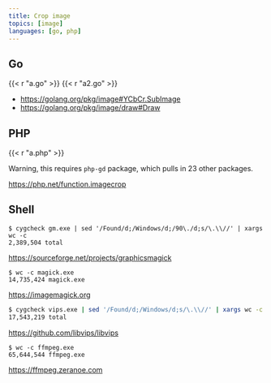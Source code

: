 ```yaml
---
title: Crop image
topics: [image]
languages: [go, php]
---
```


## Go

{{< r "a.go" >}}
{{< r "a2.go" >}}

- <https://golang.org/pkg/image#YCbCr.SubImage>
- <https://golang.org/pkg/image/draw#Draw>

## PHP

{{< r "a.php" >}}

Warning, this requires `php-gd` package, which pulls in 23 other packages.

<https://php.net/function.imagecrop>

## Shell

~~~
$ cygcheck gm.exe | sed '/Found/d;/Windows/d;/90\./d;s/\.\\//' | xargs wc -c
2,389,504 total
~~~

<https://sourceforge.net/projects/graphicsmagick>

~~~
$ wc -c magick.exe
14,735,424 magick.exe
~~~

<https://imagemagick.org>

~~~sh
$ cygcheck vips.exe | sed '/Found/d;/Windows/d;s/\.\\//' | xargs wc -c
17,543,219 total
~~~

<https://github.com/libvips/libvips>

~~~
$ wc -c ffmpeg.exe
65,644,544 ffmpeg.exe
~~~

<https://ffmpeg.zeranoe.com>
